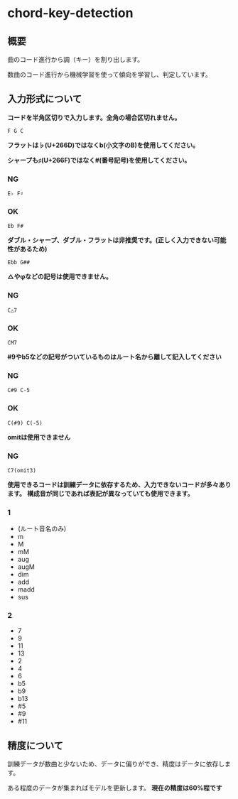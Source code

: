 # chord-key-detection

## 概要
曲のコード進行から調（キー）を割り出します。

数曲のコード進行から機械学習を使って傾向を学習し、判定しています。

## 入力形式について
**コードを半角区切りで入力します。全角の場合区切れません。**

    F G C


**フラットは♭(U+266D)ではなくb(小文字のB)を使用してください。**

**シャープも♯(U+266F)ではなく#(番号記号)を使用してください。**

### NG

    E♭ F♯

### OK

    Eb F#


**ダブル・シャープ、ダブル・フラットは非推奨です。(正しく入力できない可能性があるため)**

    Ebb G##


**△やφなどの記号は使用できません。**

### NG

    C△7

### OK

    CM7


**#9やb5などの記号がついているものはルート名から離して記入してください**

### NG

    C#9 C-5

### OK

    C(#9) C(-5)


**omitは使用できません**

### NG

    C7(omit3)


**使用できるコードは訓練データに依存するため、入力できないコードが多々あります。**
**構成音が同じであれば表記が異なっていても使用できます。**
### 1
- (ルート音名のみ)
- m
- M
- mM
- aug
- augM
- dim
- add
- madd
- sus

### 2
- 7
- 9
- 11
- 13
- 2
- 4
- 6
- b5
- b9
- b13
- #5
- #9
- #11


## 精度について
訓練データが数曲と少ないため、データに偏りができ、精度はデータに依存します。

ある程度のデータが集まればモデルを更新します。
**現在の精度は60%程です**
